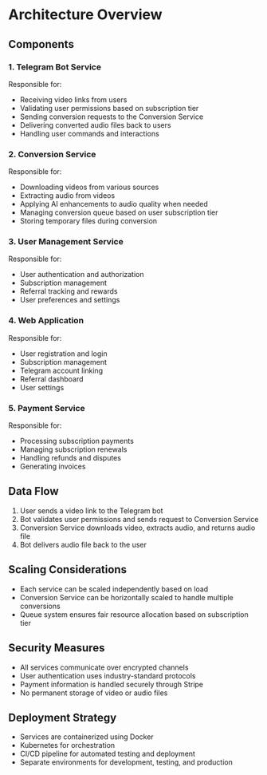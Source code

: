 # Architecture Overview

## Components

### 1. Telegram Bot Service

Responsible for:
- Receiving video links from users
- Validating user permissions based on subscription tier
- Sending conversion requests to the Conversion Service
- Delivering converted audio files back to users
- Handling user commands and interactions

### 2. Conversion Service

Responsible for:
- Downloading videos from various sources
- Extracting audio from videos
- Applying AI enhancements to audio quality when needed
- Managing conversion queue based on user subscription tier
- Storing temporary files during conversion

### 3. User Management Service

Responsible for:
- User authentication and authorization
- Subscription management
- Referral tracking and rewards
- User preferences and settings

### 4. Web Application

Responsible for:
- User registration and login
- Subscription management
- Telegram account linking
- Referral dashboard
- User settings

### 5. Payment Service

Responsible for:
- Processing subscription payments
- Managing subscription renewals
- Handling refunds and disputes
- Generating invoices

## Data Flow

1. User sends a video link to the Telegram bot
2. Bot validates user permissions and sends request to Conversion Service
3. Conversion Service downloads video, extracts audio, and returns audio file
4. Bot delivers audio file back to the user

## Scaling Considerations

- Each service can be scaled independently based on load
- Conversion Service can be horizontally scaled to handle multiple conversions
- Queue system ensures fair resource allocation based on subscription tier

## Security Measures

- All services communicate over encrypted channels
- User authentication uses industry-standard protocols
- Payment information is handled securely through Stripe
- No permanent storage of video or audio files

## Deployment Strategy

- Services are containerized using Docker
- Kubernetes for orchestration
- CI/CD pipeline for automated testing and deployment
- Separate environments for development, testing, and production 